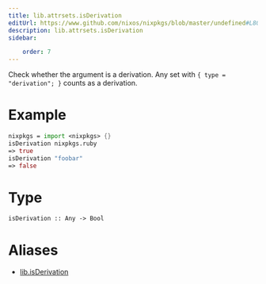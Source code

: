 ```yaml
---
title: lib.attrsets.isDerivation
editUrl: https://www.github.com/nixos/nixpkgs/blob/master/undefined#L806C5
description: lib.attrsets.isDerivation
sidebar:

    order: 7
---
```


Check whether the argument is a derivation. Any set with
`{ type = "derivation"; }` counts as a derivation.

# Example

```nix
nixpkgs = import <nixpkgs> {}
isDerivation nixpkgs.ruby
=> true
isDerivation "foobar"
=> false
```

# Type

```
isDerivation :: Any -> Bool
```


# Aliases

- [lib.isDerivation](/nix-doc-comments/reference/lib/lib-isderivation)


